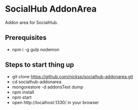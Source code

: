 # SocialHub AddonArea

Addon area for SocialHub.

## Prerequisites
  
  - npm i -g gulp nodemon

## Steps to start thing up

  - git clone https://github.com/nicksp/socialhub-addonarea.git
  - cd socialhub-addonarea
  - mongorestore -d addonsTest dump
  - npm install
  - npm start
  - open http://localhost:1330/ in your browser
